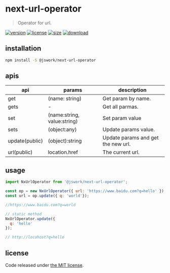# next-url-operator
> Operator for url.

[![version][version-image]][version-url]
[![license][license-image]][license-url]
[![size][size-image]][size-url]
[![download][download-image]][download-url]

## installation
```bash
npm install -S @jswork/next-url-operator
```

## apis
| api            | params                      | description                        |
| -------------- | --------------------------- | ---------------------------------- |
| get            | (name: string)              | Get param by name.                 |
| gets           | -                           | Get all parmas.                    |
| set            | (name:string, value:string) | Set param value                    |
| sets           | (object:any)                | Update params value.               |
| update(public) | (object):string             | Update params and get the new url. |
| url(public)    | location.href               | The current url.                   |

## usage
```js
import NxUrlOperator from '@jswork/next-url-operator';

const op = new NxUrlOperator({ url: 'https://www.baidu.com?q=hello' });
const url = op.update({ q: 'world'});

//https://www.baidu.com?q=world

// static method
NxUrlOperator.update({
  q: 'hello'
});

// http://locahost?q=hello
```

## license
Code released under [the MIT license](https://github.com/afeiship/next-url-operator/blob/master/LICENSE.txt).

[version-image]: https://img.shields.io/npm/v/@jswork/next-url-operator
[version-url]: https://npmjs.org/package/@jswork/next-url-operator

[license-image]: https://img.shields.io/npm/l/@jswork/next-url-operator
[license-url]: https://github.com/afeiship/next-url-operator/blob/master/LICENSE.txt

[size-image]: https://img.shields.io/bundlephobia/minzip/@jswork/next-url-operator
[size-url]: https://github.com/afeiship/next-url-operator/blob/master/dist/next-url-operator.min.js

[download-image]: https://img.shields.io/npm/dm/@jswork/next-url-operator
[download-url]: https://www.npmjs.com/package/@jswork/next-url-operator

